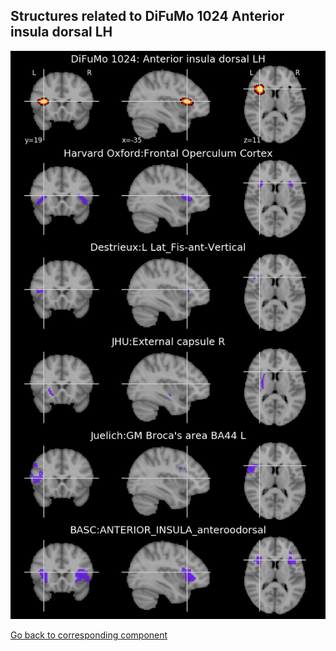 


## Structures related to DiFuMo 1024 Anterior insula dorsal LH

![859](859.jpg "Structures related to DiFuMo 1024 Anterior insula dorsal LH")

[Go back to corresponding component](https://parietal-inria.github.io/DiFuMo/1024/html/859.html)